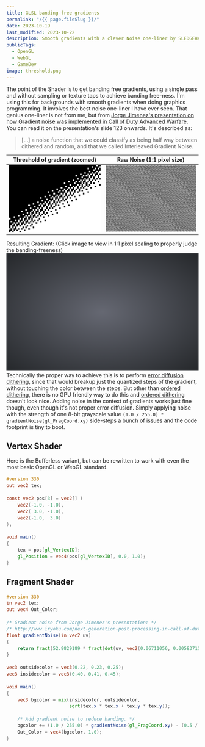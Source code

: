 ```yaml
---
title: GLSL banding-free gradients
permalink: "/{{ page.fileSlug }}/"
date: 2023-10-19
last_modified: 2023-10-22
description: Smooth gradients with a clever Noise one-liner by SLEDGEHAMMER Games
publicTags:
  - OpenGL
  - WebGL
  - GameDev
image: threshold.png
---
```

The point of the Shader is to get banding free gradients, using a single pass and without sampling or texture taps to achieve banding free-ness. I'm using this for backgrounds with smooth gradients when doing graphics programming. It involves the best noise one-liner I have ever seen. That genius one-liner is not from me, but from  [Jorge Jimenez's presentation on how Gradient noise was implemented in Call of Duty Advanced Warfare](http://www.iryoku.com/next-generation-post-processing-in-call-of-duty-advanced-warfare). You can read it on the presentation's slide 123 onwards. It's described as:
> [...] a noise function that we could classify as being half way between dithered and random, and that we called Interleaved Gradient Noise.

| Threshold of gradient (zoomed) | Raw Noise (1:1 pixel size) |
| ----------------- | ------------------- |
|[![image](threshold.png)](threshold.png)|[![image](raw_noise.png)](raw_noise.png)|

Resulting Gradient: (Click image to view in 1:1 pixel scaling to properly judge the banding-freeness)
[![image](radial.png)](radial.png)
Technically the proper way to achieve this is to perform [error diffusion dithering](https://en.wikipedia.org/wiki/Error_diffusion), since that would breakup just the quantized steps of the gradient, without touching the color between the steps. But other than [ordered dithering](https://en.wikipedia.org/wiki/Ordered_dithering), there is no GPU friendly way to do this and [ordered dithering](https://en.wikipedia.org/wiki/Ordered_dithering) doesn't look nice. Adding noise in the context of gradients works just fine though, even though it's not proper error diffusion. Simply applying noise with the strength of one 8-bit grayscale value `(1.0 / 255.0) * gradientNoise(gl_FragCoord.xy)` side-steps a bunch of issues and the code footprint is tiny to boot.
## Vertex Shader
Here is the Bufferless variant, but can be rewritten to work with even the most basic OpenGL or WebGL standard.
```glsl
#version 330
out vec2 tex;

const vec2 pos[3] = vec2[] (
    vec2(-1.0, -1.0),
    vec2( 3.0, -1.0),
    vec2(-1.0,  3.0)
);

void main()
{
    tex = pos[gl_VertexID];
    gl_Position = vec4(pos[gl_VertexID], 0.0, 1.0);
}
```
## Fragment Shader
```glsl
#version 330
in vec2 tex;
out vec4 Out_Color;

/* Gradient noise from Jorge Jimenez's presentation: */
/* http://www.iryoku.com/next-generation-post-processing-in-call-of-duty-advanced-warfare */
float gradientNoise(in vec2 uv)
{
    return fract(52.9829189 * fract(dot(uv, vec2(0.06711056, 0.00583715))));
}

vec3 outsidecolor = vec3(0.22, 0.23, 0.25);
vec3 insidecolor = vec3(0.40, 0.41, 0.45);

void main()
{
    vec3 bgcolor = mix(insidecolor, outsidecolor,
                       sqrt(tex.x * tex.x + tex.y * tex.y));

    /* Add gradient noise to reduce banding. */
    bgcolor += (1.0 / 255.0) * gradientNoise(gl_FragCoord.xy) - (0.5 / 255.0);
    Out_Color = vec4(bgcolor, 1.0);
}
```